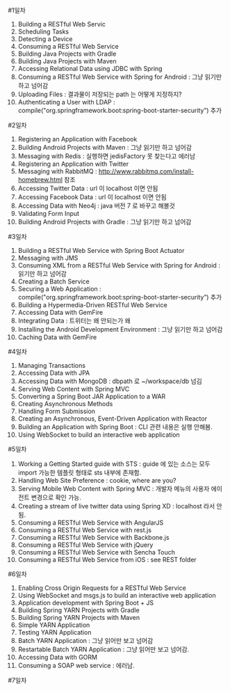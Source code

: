 #1일차
1. Building a RESTful Web Servic
1. Scheduling Tasks
1. Detecting a Device
1. Consuming a RESTful Web Service
1. Building Java Projects with Gradle
1. Building Java Projects with Maven
1. Accessing Relational Data using JDBC with Spring
1. Consuming a RESTful Web Service with Spring for Android : 그냥 읽기만 하고 넘어감
1. Uploading Files : 결과물이 저장되는 path 는 어떻게 지정하지?
1. Authenticating a User with LDAP : compile("org.springframework.boot:spring-boot-starter-security”) 추가

#2일차
1. Registering an Application with Facebook
2. Building Android Projects with Maven : 그냥 읽기만 하고 넘어감
3. Messaging with Redis : 실행하면 jedisFactory 못 찾는다고 에러남
4. Registering an Application with Twitter
5. Messaging with RabbitMQ : http://www.rabbitmq.com/install-homebrew.html 참조
6. Accessing Twitter Data : url 이 localhost 이면 안됨
7. Accessing Facebook Data : url 이 localhost 이면 안됨
8. Accessing Data with Neo4j : java 버전 7 로 바꾸고 해볼것
9. Validating Form Input
10. Building Android Projects with Gradle : 그냥 읽기만 하고 넘어감

#3일차
1. Building a RESTful Web Service with Spring Boot Actuator
2. Messaging with JMS
3. Consuming XML from a RESTful Web Service with Spring for Android : 읽기만 하고 넘어감
4. Creating a Batch Service
5. Securing a Web Application : compile("org.springframework.boot:spring-boot-starter-security”) 추가
6. Building a Hypermedia-Driven RESTful Web Service
7. Accessing Data with GemFire
8. Integrating Data : 트위터는 왜 안되는가 왜
9. Installing the Android Development Environment : 그냥 읽기만 하고 넘어감
10. Caching Data with GemFire

#4일차
1. Managing Transactions
2. Accessing Data with JPA
3. Accessing Data with MongoDB : dbpath 로 ~/workspace/db 넘김
4. Serving Web Content with Spring MVC
5. Converting a Spring Boot JAR Application to a WAR
6. Creating Asynchronous Methods
7. Handling Form Submission
8. Creating an Asynchronous, Event-Driven Application with Reactor
9. Building an Application with Spring Boot : CLI 관련 내용은 실행 안해봄.
10. Using WebSocket to build an interactive web application

#5일차
1. Working a Getting Started guide with STS : guide 에 있는 소스는 모두 import 가능한 템플릿 형태로 sts 내부에 존재함.
2. Handling Web Site Preference : cookie, where are you?
3. Serving Mobile Web Content with Spring MVC : 개발자 메뉴의 사용자 에이전트 변경으로 확인 가능.
4. Creating a stream of live twitter data using Spring XD : localhost 라서 안됨.
5. Consuming a RESTful Web Service with AngularJS
6. Consuming a RESTful Web Service with rest.js
7. Consuming a RESTful Web Service with Backbone.js
8. Consuming a RESTful Web Service with jQuery
9. Consuming a RESTful Web Service with Sencha Touch
10. Consuming a RESTful Web Service from iOS : see REST folder

#6일차

1. Enabling Cross Origin Requests for a RESTful Web Service
2. Using WebSocket and msgs.js to build an interactive web application
3. Application development with Spring Boot + JS
4. Building Spring YARN Projects with Gradle
5. Building Spring YARN Projects with Maven
6. Simple YARN Application
7. Testing YARN Application
8. Batch YARN Application : 그냥 읽어만 보고 넘어감
9. Restartable Batch YARN Application : 그냥 읽어만 보고 넘어감.
10. Accessing Data with GORM
11. Consuming a SOAP web service : 에러남.

#7일차


